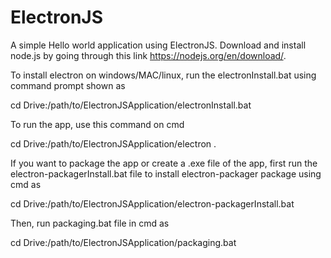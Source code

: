 # ElectronJS

A simple Hello world application using ElectronJS. Download and install node.js by going through this link https://nodejs.org/en/download/.

To install electron on windows/MAC/linux, run the electronInstall.bat using command prompt shown as

cd Drive:/path/to/ElectronJSApplication/electronInstall.bat

To run the app, use this command on cmd

cd Drive:/path/to/ElectronJSApplication/electron .

If you want to package the app or create a .exe file of the app, first run the electron-packagerInstall.bat file to install electron-packager package using cmd as

cd Drive:/path/to/ElectronJSApplication/electron-packagerInstall.bat

Then, run packaging.bat file in cmd as

cd Drive:/path/to/ElectronJSApplication/packaging.bat
